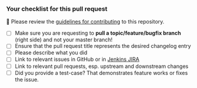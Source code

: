 <!-- Please describe your pull request here. -->

<!--
To mark your pull request as work in progress put the construction emoji 🚧 in your title. (hint: copy it)
Helps us to block accidental merges of unfinished work.
-->

### Your checklist for this pull request

🚨 Please review the [guidelines for contributing](../blob/master/docs/CONTRIBUTING.md) to this repository.

- [ ] Make sure you are requesting to **pull a topic/feature/bugfix branch** (right side) and not your master branch!
- [ ] Ensure that the pull request title represents the desired changelog entry
- [ ] Please describe what you did
- [ ] Link to relevant issues in GitHub or in [Jenkins JIRA](https://issues.jenkins-ci.org)
- [ ] Link to relevant pull requests, esp. upstream and downstream changes
- [ ] Did you provide a test-case? That demonstrates feature works or fixes the issue.

<!--
Put an `x` into the [ ] to show you have filled the information below
Describe your pull request below
-->
